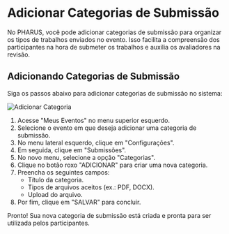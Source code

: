 # Adicionar Categorias de Submissão

No PHARUS, você pode adicionar categorias de submissão para organizar os tipos de trabalhos enviados no evento. Isso facilita a compreensão dos participantes na hora de submeter os trabalhos e auxilia os avaliadores na revisão.

## Adicionando Categorias de Submissão

Siga os passos abaixo para adicionar categorias de submissão no sistema:

![Adicionar Categoria](./../../../images/addcategosubmis.gif)

1. Acesse "Meus Eventos" no menu superior esquerdo.
2. Selecione o evento em que deseja adicionar uma categoria de submissão.
3. No menu lateral esquerdo, clique em "Configurações".
4. Em seguida, clique em "Submissões".
5. No novo menu, selecione a opção "Categorias".
6. Clique no botão roxo "ADICIONAR" para criar uma nova categoria.
7. Preencha os seguintes campos:
   - Título da categoria.
   - Tipos de arquivos aceitos (ex.: PDF, DOCX).
   - Upload do arquivo.
8. Por fim, clique em "SALVAR" para concluir.

Pronto! Sua nova categoria de submissão está criada e pronta para ser utilizada pelos participantes.
